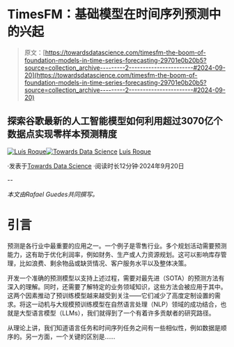 # TimesFM：基础模型在时间序列预测中的兴起

> 原文：[https://towardsdatascience.com/timesfm-the-boom-of-foundation-models-in-time-series-forecasting-29701e0b20b5?source=collection_archive---------2-----------------------#2024-09-20](https://towardsdatascience.com/timesfm-the-boom-of-foundation-models-in-time-series-forecasting-29701e0b20b5?source=collection_archive---------2-----------------------#2024-09-20)

## 探索谷歌最新的人工智能模型如何利用超过3070亿个数据点实现零样本预测精度

[](https://medium.com/@luisroque?source=post_page---byline--29701e0b20b5--------------------------------)[![Luís Roque](../Images/e281d470b403375ba3c6f521b1ccf915.png)](https://medium.com/@luisroque?source=post_page---byline--29701e0b20b5--------------------------------)[](https://towardsdatascience.com/?source=post_page---byline--29701e0b20b5--------------------------------)[![Towards Data Science](../Images/a6ff2676ffcc0c7aad8aaf1d79379785.png)](https://towardsdatascience.com/?source=post_page---byline--29701e0b20b5--------------------------------) [Luís Roque](https://medium.com/@luisroque?source=post_page---byline--29701e0b20b5--------------------------------)

·发表于[Towards Data Science](https://towardsdatascience.com/?source=post_page---byline--29701e0b20b5--------------------------------) ·阅读时长12分钟·2024年9月20日

--

*本文由Rafael Guedes共同撰写。*

# 引言

预测是各行业中最重要的应用之一。一个例子是零售行业。多个规划活动需要预测能力，这有助于优化利润率，例如财务、生产或人力资源规划。这可以影响库存管理，比如浪费、剩余物品或缺货情况、客户服务水平以及整体决策。

开发一个准确的预测模型以支持上述过程，需要对最先进（SOTA）的预测方法有深入的理解。同时，还需要了解特定的业务领域知识，这些方法会被应用于其中。这两个因素推动了预训练模型越来越受到关注——它们减少了高度定制设置的需求。将这一动机与大规模预训练模型在自然语言处理（NLP）领域的成功结合，也就是大型语言模型（LLMs），我们就得到了一个有着许多贡献者的研究路径。

从理论上讲，我们知道语言任务和时间序列任务之间有一些相似性，例如数据是顺序的。另一方面，一个关键的区别是……
